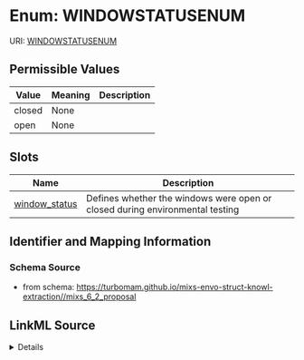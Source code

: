 # Enum: WINDOWSTATUSENUM



URI: [WINDOWSTATUSENUM](WINDOWSTATUSENUM)

## Permissible Values

| Value | Meaning | Description |
| --- | --- | --- |
| closed | None |  |
| open | None |  |




## Slots

| Name | Description |
| ---  | --- |
| [window_status](window_status.md) | Defines whether the windows were open or closed during environmental testing |






## Identifier and Mapping Information







### Schema Source


* from schema: https://turbomam.github.io/mixs-envo-struct-knowl-extraction//mixs_6_2_proposal




## LinkML Source

<details>
```yaml
name: WINDOW_STATUS_ENUM
from_schema: https://turbomam.github.io/mixs-envo-struct-knowl-extraction//mixs_6_2_proposal
rank: 1000
permissible_values:
  closed:
    text: closed
  open:
    text: open

```
</details>
